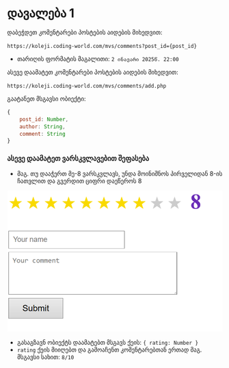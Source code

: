 
# დავალება 1

დაბეჭდეთ კომენტარები პოსტების აიდების მიხედვით: 

`https://koleji.coding-world.com/mvs/comments?post_id={post_id}`  

- თარიღის ფორმატის მაგალითი: `2 ინავარი 2025წ. 22:00`

ასევე დაამატეთ კომენტარები პოსტების აიდების მიხედვით:  

`https://koleji.coding-world.com/mvs/comments/add.php`  

გაატანეთ მსგავსი ობიექტი:
```js
{
    post_id: Number,
    author: String,
    comment: String
}

```

### ასევე დაამატეთ ვარსკვლავებით შეფასება

- მაგ. თუ დააჭერთ მე-8 ვარსკვლავს, უნდა მოინიშნოს პირველიდან 8-ის ჩათვლით და გვერდით ციფრი დაეწეროს 8

![don't showing?](rating.png)

- გასაგზავნ ობიექტს დაამატებთ მსგავს ქეის: `{ rating: Number }`
- `rating` ქეის მიიღებთ და გამოაჩენთ კომენტარებთან ერთად  მაგ. მსგავსი სახით: `8/10`
